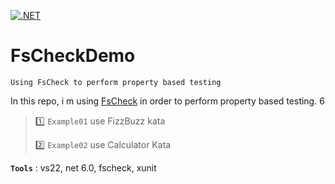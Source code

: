 [![.NET](https://github.com/aimenux/FsCheckDemo/actions/workflows/ci.yml/badge.svg?branch=main)](https://github.com/aimenux/FsCheckDemo/actions/workflows/ci.yml)

# FsCheckDemo
```
Using FsCheck to perform property based testing
```

In this repo, i m using [FsCheck](https://fscheck.github.io/FsCheck/) in order to perform property based testing.
6
>
> :one: `Example01` use FizzBuzz kata
>
> :two: `Example02` use Calculator Kata
>
>
**`Tools`** : vs22, net 6.0, fscheck, xunit